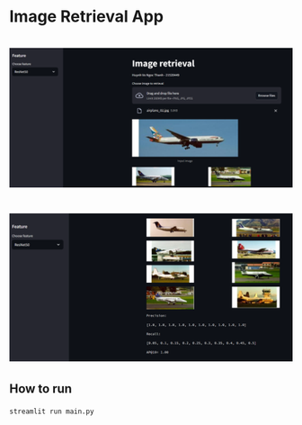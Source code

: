 #  Image Retrieval App
<div align="center">
 <h1> <img src="./git_public/picture1.png" width="800px"></h1>
 <h1><img src="./git_public/picture2.png" width="800px"></h1>
</div>

## How to run

```streamlit run main.py```
